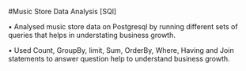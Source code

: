 #Music Store Data Analysis [SQl]

•	Analysed music store data on Postgresql by running different sets of queries that helps in understating business growth.

•	Used Count, GroupBy, limit, Sum, OrderBy, Where, Having and Join statements to answer question help to understand business growth.
